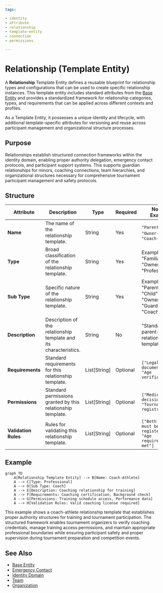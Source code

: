 ```yaml
---
tags:

- identity
- attribute
- relationship
- template-entity
- connection
- permissions

---
```


# Relationship (Template Entity)

A **Relationship** Template Entity defines a reusable blueprint for relationship types and configurations that can be
used to create specific relationship instances. This template entity includes standard attributes from the
[Base Entity](../../foundation/base_entity.md) and provides a standardized framework for relationship categories,
types, and requirements that can be applied across different contexts and profiles.

As a Template Entity, it possesses a unique identity and lifecycle, with additional template-specific attributes
for versioning and reuse across participant management and organizational structure processes.

## Purpose

Relationships establish structured connection frameworks within the identity domain, enabling proper authority
delegation, emergency contact protocols, and participant support systems. This supports guardian relationships
for minors, coaching connections, team hierarchies, and organizational structures necessary for comprehensive
tournament participant management and safety protocols.

## Structure

| Attribute            | Description                                                                                                     | Type         | Required | Notes / Example                                                       |
| -------------------- | --------------------------------------------------------------------------------------------------------------- | ------------ | -------- | --------------------------------------------------------------------- |
| **Name**             | The name of the relationship template.                                                                         | String       | Yes      | `"Parent-Child"`, `"Owner-Pet"`, `"Coach-Athlete"`                    |
| **Type**             | Broad classification of the relationship template.                                                             | String       | Yes      | Example: "Familial", "Ownership", "Professional"                      |
| **Sub Type**         | Specific nature of the relationship template.                                                                  | String       | Yes      | Example: "Parent", "Child", "Owner", "Guardian", "Coach"             |
| **Description**      | Description of the relationship template and its characteristics.                                              | String       | No       | "Standard parent-child relationship template"                         |
| **Requirements**     | Standard requirements for this relationship template.                                                          | List[String] | Optional | `["Legal documentation", "Age verification"]`                        |
| **Permissions**      | Standard permissions granted by this relationship template.                                                    | List[String] | Optional | `["Medical decisions", "Tournament registration"]`                   |
| **Validation Rules** | Rules for validating this relationship template.                                                              | List[String] | Optional | `["Both parties must be registered", "Age requirements met"]`         |

## Example

```mermaid
graph TD
    A[Relationship Template Entity] --> B[Name: Coach-Athlete]
    A --> C[Type: Professional]
    A --> D[Sub Type: Coach]
    A --> E[Description: Coaching relationship for training]
    A --> F[Requirements: Coaching certification, Background check]
    A --> G[Permissions: Training schedule access, Performance data]
    A --> H[Validation Rules: Valid coaching license required]
```

This example shows a coach-athlete relationship template that establishes proper authority structures for training
and tournament participation. The structured framework enables tournament organizers to verify coaching credentials,
manage training access permissions, and maintain appropriate professional boundaries while ensuring participant
safety and proper supervision during tournament preparation and competition events.

## See Also

- [Base Entity](../../foundation/base_entity.md)
- [Emergency Contact](emergency_contact.md)
- [Identity Domain](../README.md)
- [Team](../../team/README.md)
- [Organization](../../organization/README.md)
